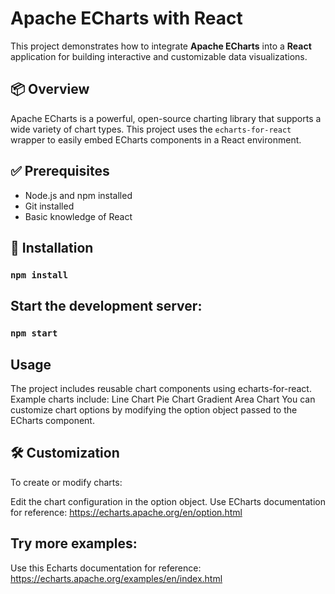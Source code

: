 # Apache ECharts with React

This project demonstrates how to integrate **Apache ECharts** into a **React** application for building interactive and customizable data visualizations.

## 📦 Overview

Apache ECharts is a powerful, open-source charting library that supports a wide variety of chart types. This project uses the `echarts-for-react` wrapper to easily embed ECharts components in a React environment.

## ✅ Prerequisites

- Node.js and npm installed
- Git installed
- Basic knowledge of React

## 🚀 Installation

### `npm install`

## Start the development server:

### `npm start`

## Usage

The project includes reusable chart components using echarts-for-react. Example charts include:
Line Chart
Pie Chart
Gradient Area Chart
You can customize chart options by modifying the option object passed to the ECharts component.

## 🛠 Customization

To create or modify charts:

Edit the chart configuration in the option object.
Use ECharts documentation for reference: https://echarts.apache.org/en/option.html

## Try more examples:
Use this Echarts documentation for reference: https://echarts.apache.org/examples/en/index.html